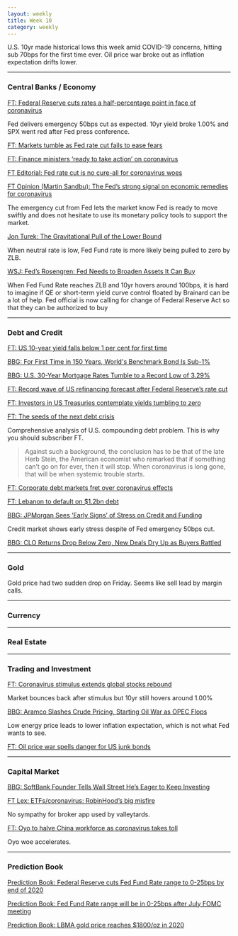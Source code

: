 ```yaml
---
layout: weekly
title: Week 10
category: weekly
---
```


U.S. 10yr made historical lows this week amid COVID-19 concerns,
hitting sub 70bps for the first time ever. Oil price war broke out
as inflation expectation drifts lower.

---
### Central Banks / Economy

[FT: Federal Reserve cuts rates a half-percentage point in face of coronavirus](
https://www.ft.com/content/fa5cb67c-5d5e-11ea-b0ab-339c2307bcd4)

Fed delivers emergency 50bps cut as expected. 10yr yield broke 1.00% and
SPX went red after Fed press conference.

[FT: Markets tumble as Fed rate cut fails to ease fears](
https://www.ft.com/content/eed05754-5d00-11ea-b0ab-339c2307bcd4)

[FT: Finance ministers ‘ready to take action’ on coronavirus](
https://www.ft.com/content/b86f7d92-5d38-11ea-b0ab-339c2307bcd4)

[FT Editorial: Fed rate cut is no cure-all for coronavirus woes](
https://www.ft.com/content/f46c6d0c-5d63-11ea-8033-fa40a0d65a98)

[FT Opinion (Martin Sandbu): The Fed’s strong signal on economic remedies for coronavirus](
https://www.ft.com/content/017df2a6-5d67-11ea-8033-fa40a0d65a98)

The emergency cut from Fed lets the market know Fed is ready to move swiftly
and does not hesitate to use its monetary policy tools to support the market.

[Jon Turek: The Gravitational Pull of the Lower Bound](
http://jonturek.blogspot.com/2020/03/the-gravitational-pull-of-lower-bound.html)

When neutral rate is low, Fed Fund rate is more likely being pulled to zero
by ZLB.

[WSJ: Fed’s Rosengren: Fed Needs to Broaden Assets It Can Buy](
https://www.wsj.com/articles/fed-s-rosengren-fed-needs-to-broaden-what-assets-it-can-buy-11583515431)

When Fed Fund Rate reaches ZLB and 10yr hovers around 100bps, it is
hard to imagine if QE or short-term yield curve control floated by Brainard
can be a lot of help. Fed official is now calling for change of Federal
Reserve Act so that they can be authorized to buy 

---
### Debt and Credit

[FT: US 10-year yield falls below 1 per cent for first time](
https://www.ft.com/content/524572e6-5d70-11ea-8033-fa40a0d65a98)

[BBG: For First Time in 150 Years, World's Benchmark Bond Is Sub-1%](
https://www.bloomberg.com/news/articles/2020-03-03/the-first-sub-1-treasury-bond-yield-in-150-years-of-trading)

[BBG: U.S. 30-Year Mortgage Rates Tumble to a Record Low of 3.29%](
https://www.bloomberg.com/news/articles/2020-03-05/u-s-mortgage-rates-sink-to-a-record-low-on-coronavirus-fears)

[FT: Record wave of US refinancing forecast after Federal Reserve’s rate cut](
https://www.ft.com/content/71ba52d8-5daa-11ea-b0ab-339c2307bcd4)

[FT: Investors in US Treasuries contemplate yields tumbling to zero](
https://www.ft.com/content/fed07438-5e39-11ea-8033-fa40a0d65a98)

[FT: The seeds of the next debt crisis](
https://www.ft.com/content/27cf0690-5c9d-11ea-b0ab-339c2307bcd4)

Comprehensive analysis of U.S. compounding debt problem. This is
why you should subscriber FT.

> Against such a background, the conclusion has to be that of the late Herb
Stein, the American economist who remarked that if something can’t go on
for ever, then it will stop. When coronavirus is long gone, that will be
when systemic trouble starts.

[FT: Corporate debt markets fret over coronavirus effects](
https://www.ft.com/content/b2f4ff8e-5fb0-11ea-8033-fa40a0d65a98)

[FT: Lebanon to default on $1.2bn debt](
https://www.ft.com/content/951a6386-6097-11ea-a6cd-df28cc3c6a68)

[BBG: JPMorgan Sees ‘Early Signs’ of Stress on Credit and Funding](
https://www.bloomberg.com/news/articles/2020-03-08/jpmorgan-sees-early-signs-of-stress-on-credit-and-funding)

Credit market shows early stress despite of Fed emergency 50bps cut.

[BBG: CLO Returns Drop Below Zero, New Deals Dry Up as Buyers Rattled](
https://www.bloomberg.com/news/articles/2020-03-05/clo-returns-drop-below-zero-new-deals-dry-up-as-buyers-rattled)


---
### Gold

Gold price had two sudden drop on Friday. Seems like sell lead by margin
calls.

---
### Currency

---
### Real Estate

---
### Trading and Investment

[FT: Coronavirus stimulus extends global stocks rebound](
https://www.ft.com/content/821c6ecc-5e86-11ea-b0ab-339c2307bcd4)

Market bounces back after stimulus but 10yr still hovers around 1.00%

[BBG: Aramco Slashes Crude Pricing, Starting Oil War as OPEC Flops](
https://www.bloomberg.com/news/articles/2020-03-07/saudi-aramco-slashes-crude-prices-kicking-off-price-war)

Low energy price leads to lower inflation expectation, which is not what
Fed wants to see.

[FT: Oil price war spells danger for US junk bonds](
https://www.ft.com/content/c048d870-6138-11ea-a6cd-df28cc3c6a68)



---
### Capital Market

[BBG: SoftBank Founder Tells Wall Street He’s Eager to Keep Investing](
https://www.bloomberg.com/news/articles/2020-03-03/softbank-founder-tells-wall-street-he-s-eager-to-keep-investing)

[FT Lex: ETFs/coronavirus: RobinHood’s big misfire](
https://www.ft.com/content/1ea24c83-5be4-4f59-9b0e-6b24846fcd1a)

No sympathy for broker app used by valleytards.

[FT: Oyo to halve China workforce as coronavirus takes toll](
https://www.ft.com/content/e515c058-5e24-11ea-b0ab-339c2307bcd4)

Oyo woe accelerates.

---
### Prediction Book

[Prediction Book: Federal Reserve cuts Fed Fund Rate range to 0-25bps by end of 2020](
https://predictionbook.com/predictions/198475)

[Prediction Book: Fed Fund Rate range will be in 0-25bps after July FOMC meeting](
https://predictionbook.com/predictions/198476)

[Prediction Book: LBMA gold price reaches $1800/oz in 2020](
https://predictionbook.com/predictions/198477)
